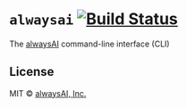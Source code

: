 # `alwaysai` [![Build Status](https://travis-ci.com/alwaysai/cli.svg?branch=master)](https://travis-ci.com/alwaysai/cli)
The [alwaysAI](https://alwaysai.co) command-line interface (CLI)

## License
MIT © [alwaysAI, Inc.](https://alwaysai.co)
